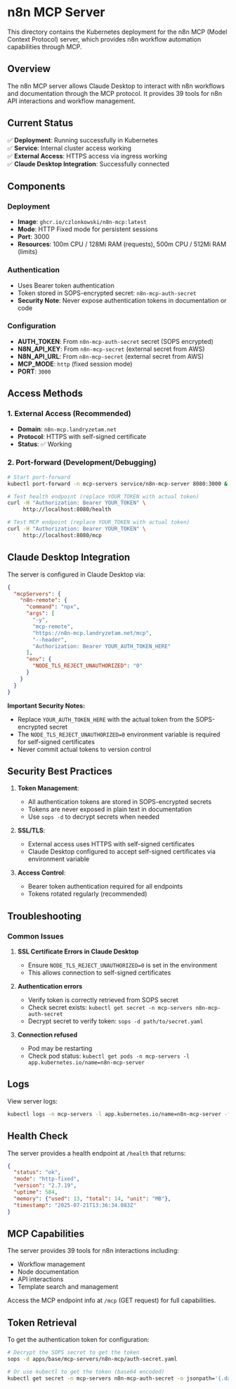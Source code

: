 # n8n MCP Server

This directory contains the Kubernetes deployment for the n8n MCP (Model Context Protocol) server, which provides n8n workflow automation capabilities through MCP.

## Overview

The n8n MCP server allows Claude Desktop to interact with n8n workflows and documentation through the MCP protocol. It provides 39 tools for n8n API interactions and workflow management.

## Current Status

✅ **Deployment**: Running successfully in Kubernetes  
✅ **Service**: Internal cluster access working  
✅ **External Access**: HTTPS access via ingress working  
✅ **Claude Desktop Integration**: Successfully connected  

## Components

### Deployment
- **Image**: `ghcr.io/czlonkowski/n8n-mcp:latest`
- **Mode**: HTTP Fixed mode for persistent sessions
- **Port**: 3000
- **Resources**: 100m CPU / 128Mi RAM (requests), 500m CPU / 512Mi RAM (limits)

### Authentication
- Uses Bearer token authentication
- Token stored in SOPS-encrypted secret: `n8n-mcp-auth-secret`
- **Security Note**: Never expose authentication tokens in documentation or code

### Configuration
- **AUTH_TOKEN**: From `n8n-mcp-auth-secret` secret (SOPS encrypted)
- **N8N_API_KEY**: From `n8n-mcp-secret` (external secret from AWS)
- **N8N_API_URL**: From `n8n-mcp-secret` (external secret from AWS)
- **MCP_MODE**: `http` (fixed session mode)
- **PORT**: `3000`

## Access Methods

### 1. External Access (Recommended)
- **Domain**: `n8n-mcp.landryzetam.net`
- **Protocol**: HTTPS with self-signed certificate
- **Status**: ✅ Working

### 2. Port-forward (Development/Debugging)
```bash
# Start port-forward
kubectl port-forward -n mcp-servers service/n8n-mcp-server 8080:3000 &

# Test health endpoint (replace YOUR_TOKEN with actual token)
curl -H "Authorization: Bearer YOUR_TOKEN" \
     http://localhost:8080/health

# Test MCP endpoint (replace YOUR_TOKEN with actual token)
curl -H "Authorization: Bearer YOUR_TOKEN" \
     http://localhost:8080/mcp
```

## Claude Desktop Integration

The server is configured in Claude Desktop via:

```json
{
  "mcpServers": {
    "n8n-remote": {
      "command": "npx",
      "args": [
        "-y",
        "mcp-remote",
        "https://n8n-mcp.landryzetam.net/mcp",
        "--header",
        "Authorization: Bearer YOUR_AUTH_TOKEN_HERE"
      ],
      "env": {
        "NODE_TLS_REJECT_UNAUTHORIZED": "0"
      }
    }
  }
}
```

**Important Security Notes:**
- Replace `YOUR_AUTH_TOKEN_HERE` with the actual token from the SOPS-encrypted secret
- The `NODE_TLS_REJECT_UNAUTHORIZED=0` environment variable is required for self-signed certificates
- Never commit actual tokens to version control

## Security Best Practices

1. **Token Management**:
   - All authentication tokens are stored in SOPS-encrypted secrets
   - Tokens are never exposed in plain text in documentation
   - Use `sops -d` to decrypt secrets when needed

2. **SSL/TLS**:
   - External access uses HTTPS with self-signed certificates
   - Claude Desktop configured to accept self-signed certificates via environment variable

3. **Access Control**:
   - Bearer token authentication required for all endpoints
   - Tokens rotated regularly (recommended)

## Troubleshooting

### Common Issues

1. **SSL Certificate Errors in Claude Desktop**
   - Ensure `NODE_TLS_REJECT_UNAUTHORIZED=0` is set in the environment
   - This allows connection to self-signed certificates

2. **Authentication errors**
   - Verify token is correctly retrieved from SOPS secret
   - Check secret exists: `kubectl get secret -n mcp-servers n8n-mcp-auth-secret`
   - Decrypt secret to verify token: `sops -d path/to/secret.yaml`

3. **Connection refused**
   - Pod may be restarting
   - Check pod status: `kubectl get pods -n mcp-servers -l app.kubernetes.io/name=n8n-mcp-server`

## Logs

View server logs:
```bash
kubectl logs -n mcp-servers -l app.kubernetes.io/name=n8n-mcp-server -f
```

## Health Check

The server provides a health endpoint at `/health` that returns:
```json
{
  "status": "ok",
  "mode": "http-fixed",
  "version": "2.7.19",
  "uptime": 584,
  "memory": {"used": 13, "total": 14, "unit": "MB"},
  "timestamp": "2025-07-21T13:36:34.083Z"
}
```

## MCP Capabilities

The server provides 39 tools for n8n interactions including:
- Workflow management
- Node documentation
- API interactions
- Template search and management

Access the MCP endpoint info at `/mcp` (GET request) for full capabilities.

## Token Retrieval

To get the authentication token for configuration:

```bash
# Decrypt the SOPS secret to get the token
sops -d apps/base/mcp-servers/n8n-mcp/auth-secret.yaml

# Or use kubectl to get the token (base64 encoded)
kubectl get secret -n mcp-servers n8n-mcp-auth-secret -o jsonpath='{.data.token}' | base64 -d
